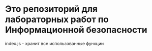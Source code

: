 # Это репозиторий для лабораторных работ по Информационной безопасности

index.js - хранит все использованные функции 
